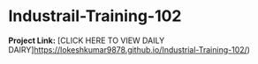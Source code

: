 # Industrail-Training-102

**Project Link:** [CLICK HERE TO VIEW DAILY DAIRY]https://lokeshkumar9878.github.io/Industrial-Training-102/)

